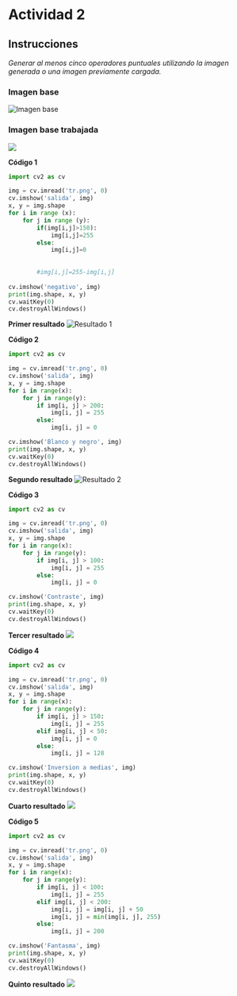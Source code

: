 # Actividad 2

## Instrucciones

*Generar al menos cinco operadores puntuales utilizando la imagen generada o una imagen previamente cargada.*

### Imagen base

![Imagen base](Resultados/tr.png)

### Imagen base trabajada
![](Resultados/trGris.png)

**Código 1**
```python
import cv2 as cv

img = cv.imread('tr.png', 0)
cv.imshow('salida', img)
x, y = img.shape
for i in range (x):
    for j in range (y):
        if(img[i,j]>150):
            img[i,j]=255
        else:
            img[i,j]=0
            
        
        #img[i,j]=255-img[i,j]
        
cv.imshow('negativo', img)
print(img.shape, x, y)
cv.waitKey(0)
cv.destroyAllWindows()
```
**Primer resultado**
![Resultado 1](Resultados/OpP1.png)

**Código 2**
```python
import cv2 as cv

img = cv.imread('tr.png', 0)
cv.imshow('salida', img)
x, y = img.shape
for i in range(x):
    for j in range(y):
        if img[i, j] > 200:  
            img[i, j] = 255
        else:  
            img[i, j] = 0

cv.imshow('Blanco y negro', img)
print(img.shape, x, y)
cv.waitKey(0)
cv.destroyAllWindows()
```

**Segundo resultado**
![Resultado 2](Resultados/OpP2.png)




**Código 3**
```python
import cv2 as cv

img = cv.imread('tr.png', 0)
cv.imshow('salida', img)
x, y = img.shape
for i in range(x):
    for j in range(y):
        if img[i, j] > 100:  
            img[i, j] = 255
        else:  
            img[i, j] = 0

cv.imshow('Contraste', img)
print(img.shape, x, y)
cv.waitKey(0)
cv.destroyAllWindows()
```

**Tercer resultado**
![](Resultados/OpP3.png)

**Código 4**
```python
import cv2 as cv

img = cv.imread('tr.png', 0)
cv.imshow('salida', img)
x, y = img.shape
for i in range(x):
    for j in range(y):
        if img[i, j] > 150: 
            img[i, j] = 255
        elif img[i, j] < 50:  
            img[i, j] = 0
        else:  
            img[i, j] = 128

cv.imshow('Inversion a medias', img)
print(img.shape, x, y)
cv.waitKey(0)
cv.destroyAllWindows()
```

**Cuarto resultado**
![](Resultados/OpP4.png)

**Código 5**
```python
import cv2 as cv

img = cv.imread('tr.png', 0)
cv.imshow('salida', img)
x, y = img.shape
for i in range(x):
    for j in range(y):
        if img[i, j] < 100: 
            img[i, j] = 255  
        elif img[i, j] < 200: 
            img[i, j] = img[i, j] + 50 
            img[i, j] = min(img[i, j], 255)  
        else: 
            img[i, j] = 200  

cv.imshow('Fantasma', img)
print(img.shape, x, y)
cv.waitKey(0)
cv.destroyAllWindows()
```

**Quinto resultado**
![](Resultados/OpP5.png)